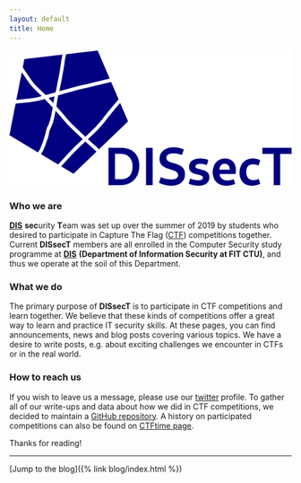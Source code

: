 ```yaml
---
layout: default
title: Home
---
```


<img class="logo" src="/assets/images/logo.png"/>

### Who we are

[**DIS**](https://www.fit.cvut.cz/en/dis) **sec**urity **T**eam was set up over the summer of 2019 by students who desired to participate in Capture The Flag ([CTF](https://medium.com/@DRX_Sicher/ctf-explained-6c7d4417305e)) competitions together. Current **DISsecT** members are all enrolled in the Computer Security study programme at [**DIS**](https://www.fit.cvut.cz/en/dis) **(Department of Information Security at FIT CTU)**, and thus we operate at the soil of this Department.

### What we do

The primary purpose of **DISsecT** is to participate in CTF competitions and learn together. We believe that these kinds of competitions offer a great way to learn and practice IT security skills. At these pages, you can find announcements, news and blog posts covering various topics. We have a desire to write posts, e.g. about exciting challenges we encounter in CTFs or in the real world.

### How to reach us

If you wish to leave us a message, please use our [twitter](https://twitter.com/DissectC) profile.
To gather all of our write-ups and data about how we did in CTF competitions, we decided to maintain a [GitHub repository](https://github.com/dissect-ctu/ctfs).
A history on participated competitions can also be found on [CTFtime page](https://ctftime.org/team/80103).

Thanks for reading!

---

<i class="fa fa-pencil"></i> [Jump to the blog]({% link blog/index.html %})
